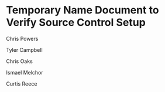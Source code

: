 # Temporary Name Document to Verify Source Control Setup

Chris Powers

Tyler Campbell

Chris Oaks

Ismael Melchor

Curtis Reece